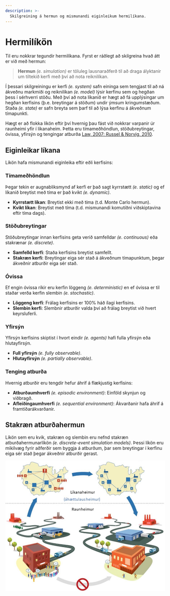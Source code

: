 ```yaml
---
description: >-
  Skilgreining á hermun og mismunandi eiginleikum hermilíkana.
---
```


# Hermilíkön

Til eru nokkrar tegundir hermilíkana. Fyrst er ráðlegt að skilgreina hvað átt er við með hermun:

> **Hermun** *(e. simulation)* er töluleg lausnaraðferð til að draga ályktanir um tiltekið kerfi með því að nota reiknilíkan.

Í þessari skilgreiningu er kerfi *(e. system)* safn eininga sem tengjast til að ná ákveðnu markmiði og reiknilíkan *(e. model)* lýsir kerfinu sem og hegðan þess í sérhverri stöðu. Með því að nota líkanið er hægt að fá upplýsingar um hegðan kerfisins (þ.e. breytingar á stöðum) undir ýmsum kringumstæðum. Staða *(e. state)* er safn breyta sem þarf til að lýsa kerfinu á ákveðnum tímapunkti.

Hægt er að flokka líkön eftir því hvernig þau fást við nokkrar varpanir úr raunheimi yfir í líkanaheim. Þetta eru tímameðhöndlun, stöðubreytingar, óvissa, yfirsýn og tengingar atburða [Law, 2007; Russel & Norvig, 2010](#refs).

## Eiginleikar líkana

Líkön hafa mismunandi eiginleika eftir eðli kerfisins:

### Tímameðhöndlun
Þegar tekin er augnabliksmynd af kerfi er það sagt kyrrstætt *(e. static)* og ef líkanið breytist með tíma er það kvikt *(e. dynamic)*.

- **Kyrrstætt líkan**: Breytist ekki með tíma (t.d. Monte Carlo hermun).
- **Kvikt líkan**: Breytist með tíma (t.d. mismunandi komutíðni viðskiptavina eftir tíma dags).

### Stöðubreytingar
Stöðubreytingar innan kerfisins geta verið samfelldar *(e. continuous)* eða stakrænar *(e. discrete)*.

- **Samfelld kerfi**: Staða kerfisins breytist samfellt.
- **Stakræn kerfi**: Breytingar eiga sér stað á ákveðnum tímapunktum, þegar ákveðnir atburðir eiga sér stað.

### Óvissa
Ef engin óvissa ríkir eru kerfin löggeng *(e. deterministic)* en ef óvissa er til staðar verða kerfin slembin *(e. stochastic)*.

- **Löggeng kerfi**: Frálag kerfisins er 100% háð ílagi kerfisins.
- **Slembin kerfi**: Slembnir atburðir valda því að frálag breytist við hvert keyrsluferli.

### Yfirsýn
Yfirsýn kerfisins skiptist í hvort eindir *(e. agents)* hafi fulla yfirsýn eða hlutayfirsýn.

- **Full yfirsýn** *(e. fully observable)*.
- **Hlutayfirsýn** *(e. partially observable)*.

### Tenging atburða
Hvernig atburðir eru tengdir hefur áhrif á flækjustig kerfisins:

- **Atburðaumhverfi** *(e. episodic environment)*: Einföld skynjun og viðbragð.
- **Afleiðingaumhverfi** *(e. sequential environment)*: Ákvarðanir hafa áhrif á framtíðarákvarðanir.

## Stakræn atburðahermun

Líkön sem eru kvik, stakræn og slembin eru nefnd stakræn atburðahermunarlíkön *(e. discrete-event simulation models)*. Þessi líkön eru mikilvæg fyrir aðferðir sem byggja á atburðum, þar sem breytingar í kerfinu eiga sér stað þegar ákveðnir atburðir gerast.

![Raunheimur og líkanaheimur - þýðing höfundar úr [Borshchev, 2013](#refs)](figs/Likanaheimur-raunheimur.jpg)
